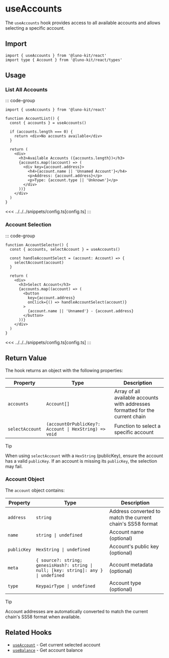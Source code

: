 # useAccounts

The `useAccounts` hook provides access to all available accounts and allows selecting a specific account.

## Import

```tsx
import { useAccounts } from '@luno-kit/react'
import type { Account } from '@luno-kit/react/types'
```

## Usage

### List All Accounts

::: code-group

```tsx [index.tsx]
import { useAccounts } from '@luno-kit/react'

function AccountList() {
  const { accounts } = useAccounts()
  
  if (accounts.length === 0) {
    return <div>No accounts available</div>
  }
  
  return (
    <div>
      <h3>Available Accounts ({accounts.length})</h3>
      {accounts.map((account) => (
        <div key={account.address}>
          <h4>{account.name || 'Unnamed Account'}</h4>
          <p>Address: {account.address}</p>
          <p>Type: {account.type || 'Unknown'}</p>
        </div>
      ))}
    </div>
  )
}
```
<<< ../../../snippets/config.ts[config.ts]
:::

### Account Selection

::: code-group

```tsx [index.tsx]
function AccountSelector() {
  const { accounts, selectAccount } = useAccounts()
  
  const handleAccountSelect = (account: Account) => {
    selectAccount(account)
  }
  
  return (
    <div>
      <h3>Select Account</h3>
      {accounts.map((account) => (
        <button
          key={account.address}
          onClick={() => handleAccountSelect(account)}
        >
          {account.name || 'Unnamed'} - {account.address}
        </button>
      ))}
    </div>
  )
}
```
<<< ../../../snippets/config.ts[config.ts]
:::

## Return Value

The hook returns an object with the following properties:

| Property | Type | Description |
|----------|------|-------------|
| `accounts` | `Account[]` | Array of all available accounts with addresses formatted for the current chain |
| `selectAccount` | `(accountOrPublicKey?: Account \| HexString) => void` | Function to select a specific account |

> [!TIP]
> When using `selectAccount` with a `HexString` (publicKey), ensure the account has a valid `publicKey`. If an account is missing its `publicKey`, the selection may fail.

### Account Object

The `account` object contains:

| Property | Type | Description |
|----------|------|-------------|
| `address` | `string` | Address converted to match the current chain's SS58 format |
| `name` | `string \| undefined` | Account name (optional) |
| `publicKey` | `HexString \| undefined` | Account's public key (optional) |
| `meta` | `{ source?: string; genesisHash?: string \| null; [key: string]: any } \| undefined` | Account metadata (optional) |
| `type` | `KeypairType \| undefined` | Account type (optional) |


> [!TIP]
> Account addresses are automatically converted to match the current chain's SS58 format when available.

## Related Hooks

- [`useAccount`](/hooks/account/use-account) - Get current selected account
- [`useBalance`](/hooks/account/use-balance) - Get account balance
